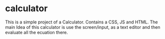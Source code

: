 # calculator
This is a simple project of a Calculator. Contains a CSS, JS and HTML.
The main Idea of this calculator is use the screen/input, as a text editor and then
evaluate all the ecuation there. 
